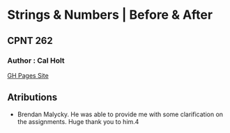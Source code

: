 # Strings & Numbers | Before & After
## CPNT 262
### Author : Cal Holt
[GH Pages Site](https://calholt.github.io/cpnt262-a2/)

## Atributions
- Brendan Malycky. He was able to provide me with some clarification on the assignments. Huge thank you to him.4